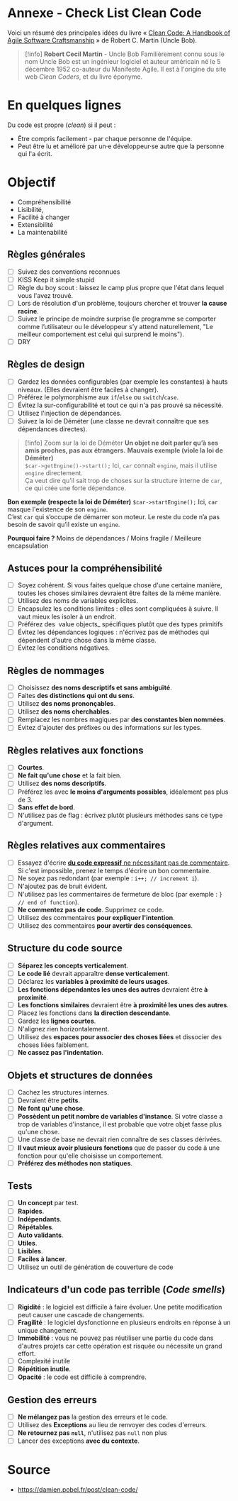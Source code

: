 # Annexe - Check List Clean Code 

Voici un résumé des principales idées du livre « [Clean Code: A Handbook of Agile Software Craftsmanship](https://www.decitre.fr/livres/clean-code-9780132350884.html) » de Robert C. Martin (Uncle Bob).

>[!info] **Robert Cecil Martin** - Uncle Bob
>Familièrement connu sous le nom Uncle Bob est un ingénieur logiciel et auteur américain né le 5 décembre 1952 co-auteur du Manifeste Agile. Il  est à l'origine du site web _Clean Coders_, et du livre éponyme.

# En quelques lignes 
Du code est propre (_clean_) si il peut : 
- Être compris facilement - par chaque personne de l'équipe. 
- Peut être lu et amélioré par un·e développeur·se autre que la personne qui l'a écrit. 

# Objectif
- Compréhensibilité 
- Lisibilité, 
- Facilité à changer 
- Extensibilité 
- La maintenabilité

## Règles générales

- [ ] Suivez des conventions reconnues
- [ ] KISS Keep it simple stupid
- [ ] Règle du boy scout : laissez le camp plus propre que l'état dans lequel vous l'avez trouvé.
- [ ] Lors de résolution d'un problème, toujours chercher et trouver **la cause racine**.
- [ ] Suivez le principe de moindre surprise (le programme se comporter comme l’utilisateur ou le développeur s’y attend naturellement, "Le meilleur comportement est celui qui surprend le moins").
- [ ] DRY
 
## Règles de design

- [ ] Gardez les données configurables (par exemple les constantes) à hauts niveaux. (Elles devraient être faciles à changer).
- [ ] Préférez le polymorphisme aux `if`/`else` ou `switch`/`case`.
- [ ] Évitez la sur-configurabilité et tout ce qui n'a pas prouvé sa nécessité.
- [ ] Utilisez l'injection de dépendances.
- [ ] Suivez la loi de Déméter (une classe ne devrait connaître que ses dépendances directes).

>[!info] Zoom sur la loi de Déméter
> **Un objet ne doit parler qu’à ses amis proches, pas aux étrangers.**
> **Mauvais exemple (viole la loi de Déméter)**   
> `$car->getEngine()->start();`
   Ici, `car` connaît `engine`, mais il utilise `engine` directement.  
   Ça veut dire qu’il sait trop de choses sur la structure interne de `car`, ce qui crée une forte dépendance.
   >
   **Bon exemple (respecte la loi de Déméter)**
   `$car->startEngine();`
   Ici, `car` masque l'existence de son `engine`.  
   C’est `car` qui s’occupe de démarrer son moteur. Le reste du code n’a pas besoin de savoir qu’il existe un `engine`.
   > 
   **Pourquoi faire ?**
   Moins de dépendances / Moins fragile / Meilleure encapsulation
## Astuces pour la compréhensibilité

- [ ] Soyez cohérent. Si vous faites quelque chose d'une certaine manière, toutes les choses similaires devraient être faites de la même manière.
- [ ] Utilisez des noms de variables explicites.
- [ ] Encapsulez les conditions limites : elles sont compliquées à suivre. Il vaut mieux les isoler à un endroit.
- [ ] Préférez des  value objects_ spécifiques plutôt que des types primitifs
- [ ] Évitez les dépendances logiques : n'écrivez pas de méthodes qui dépendent d'autre chose dans la même classe.
- [ ] Évitez les conditions négatives.

## Règles de nommages

- [ ] Choisissez **des noms descriptifs et sans ambiguïté**.
- [ ] Faites **des distinctions qui ont du sens**.
- [ ] Utilisez **des noms prononçables**.
- [ ] Utilisez **des noms cherchables**.
- [ ] Remplacez les nombres magiques par **des constantes bien nommées**.
- [ ] Évitez d'ajouter des préfixes ou des informations sur les types.

## Règles relatives aux fonctions

- [ ] **Courtes**.
- [ ] **Ne fait qu'une chose** et la fait bien.
- [ ] Utilisez **des noms descriptifs**.
- [ ] Préférez les avec **le moins d'arguments possibles**, idéalement pas plus de 3.
- [ ] **Sans effet de bord**.
- [ ] N'utilisez pas de flag : écrivez plutôt plusieurs méthodes sans ce type d'argument.

## Règles relatives aux commentaires

- [ ] Essayez d'écrire [**du code expressif** ne nécessitant pas de commentaire](https://damien.pobel.fr/post/juste-dose-commentaires-dans-le-code/). Si c'est impossible, prenez le temps d'écrire un bon commentaire.
- [ ] Ne soyez pas redondant (par exemple : `i++; // increment i`).
- [ ] N'ajoutez pas de bruit évident.
- [ ] N'utilisez pas les commentaires de fermeture de bloc (par exemple : `} // end of function`).
- [ ] **Ne commentez pas de code**. Supprimez ce code.
- [ ] Utilisez des commentaires **pour expliquer l'intention**.
- [ ] Utilisez des commentaires **pour avertir des conséquences**.

## Structure du code source

- [ ] **Séparez les concepts verticalement**.
- [ ] **Le code lié** devrait apparaître **dense verticalement**.
- [ ] Déclarez les **variables à proximité de leurs usages**.
- [ ] **Les fonctions dépendantes les unes des autres** devraient être **à proximité**.
- [ ] **Les fonctions similaires** devraient être **à proximité les unes des autres**.
- [ ] Placez les fonctions dans **la direction descendante**.
- [ ] Gardez les **lignes courtes**.
- [ ] N'alignez rien horizontalement.
- [ ] Utilisez des **espaces pour associer des choses liées** et dissocier des choses liées faiblement.
- [ ] **Ne cassez pas l'indentation**.

## Objets et structures de données

- [ ] Cachez les structures internes.
- [ ] Devraient être **petits**.
- [ ] **Ne font qu'une chose**.
- [ ] **Possèdent un petit nombre de variables d'instance**. Si votre classe a trop de variables d'instance, il est probable que votre objet fasse plus qu'une chose.
- [ ] Une classe de base ne devrait rien connaître de ses classes dérivées.
- [ ] **Il vaut mieux avoir plusieurs fonctions** que de passer du code à une fonction pour qu'elle choisisse un comportement.
- [ ] **Préférez des méthodes non statiques**.

## Tests
- [ ] **Un concept** par test.
- [ ] **Rapides**.
- [ ] **Indépendants**.
- [ ] **Répétables**.
- [ ] **Auto validants**.
- [ ] **Utiles**.
- [ ] **Lisibles**.
- [ ] **Faciles à lancer**.
- [ ] Utilisez un outil de génération de couverture de code

## Indicateurs d'un code pas terrible (_Code smells_)

- [ ] **Rigidité** : le logiciel est difficile à faire évoluer. Une petite modification peut causer une cascade de changements.
- [ ] **Fragilité** : le logiciel dysfonctionne en plusieurs endroits en réponse à un unique changement.
- [ ] **Immobilité** : vous ne pouvez pas réutiliser une partie du code dans d'autres projets car cette opération est risquée ou nécessite un grand effort.
- [ ] Complexité inutile
- [ ] **Répétition inutile**.
- [ ] **Opacité** : le code est difficile à comprendre.

## Gestion des erreurs

- [ ] **Ne mélangez pas** la gestion des erreurs et le code.
- [ ] Utilisez des **Exceptions** au lieu de renvoyer des codes d'erreurs.
- [ ] **Ne retournez pas `null`**, n'utilisez pas `null` non plus
- [ ] Lancer des exceptions **avec du contexte**.

# Source 
- https://damien.pobel.fr/post/clean-code/